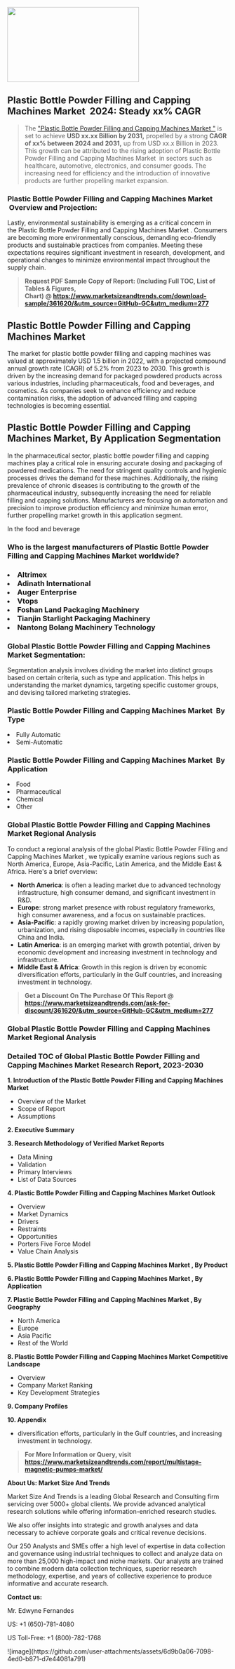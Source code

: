 <p><img class="alignnone size-medium wp-image-20088" src="https://ffe5etoiles.com/wp-content/uploads/2024/12/MST1-300x171.png" alt="" width="300" height="171" /></p><h2 id="ember46" class="ember-view reader-text-block__heading-2">Plastic Bottle Powder Filling and Capping Machines Market &nbsp;2024: Steady&nbsp;xx% CAGR</h2><blockquote id="ember47" class="ember-view reader-text-block__blockquote">The&nbsp;<a class="app-aware-link " href="https://www.marketsizeandtrends.com/download-sample/361620/&utm_source=GitHub-GC&utm_medium=277" target="_blank" data-test-app-aware-link="">"Plastic Bottle Powder Filling and Capping Machines Market "</a>&nbsp;is set to achieve&nbsp;<strong>USD&nbsp;xx.xx&nbsp;Billion by 2031,</strong>&nbsp;propelled by a strong&nbsp;<strong>CAGR of&nbsp;xx% between 2024 and 2031,</strong>&nbsp;up from USD xx.x Billion in 2023. This growth can be attributed to the rising adoption of&nbsp;Plastic Bottle Powder Filling and Capping Machines Market &nbsp;in sectors such as healthcare, automotive, electronics, and consumer goods. The increasing need for efficiency and the introduction of innovative products are further propelling market expansion.</blockquote><h3 id="ember48" class="ember-view reader-text-block__heading-3">Plastic Bottle Powder Filling and Capping Machines Market &nbsp;Overview and Projection:</h3><p id="ember49" class="ember-view reader-text-block__paragraph">Lastly, environmental sustainability is emerging as a critical concern in the&nbsp;Plastic Bottle Powder Filling and Capping Machines Market . Consumers are becoming more environmentally conscious, demanding eco-friendly products and sustainable practices from companies. Meeting these expectations requires significant investment in research, development, and operational changes to minimize environmental impact throughout the supply chain.</p><blockquote id="ember50" class="ember-view reader-text-block__blockquote"><strong>Request PDF Sample Copy of Report: (Including Full TOC, List of Tables &amp; Figures, Chart)&nbsp;@&nbsp;<strong><a href="https://www.marketsizeandtrends.com/download-sample/361620/&utm_source=GitHub-GC&utm_medium=277" target="_blank">https://www.marketsizeandtrends.com/download-sample/361620/&utm_source=GitHub-GC&utm_medium=277</a></strong></strong></blockquote><h3 class=""> <h2>Plastic Bottle Powder Filling and Capping Machines Market</h2><p>The market for plastic bottle powder filling and capping machines was valued at approximately USD 1.5 billion in 2022, with a projected compound annual growth rate (CAGR) of 5.2% from 2023 to 2030. This growth is driven by the increasing demand for packaged powdered products across various industries, including pharmaceuticals, food and beverages, and cosmetics. As companies seek to enhance efficiency and reduce contamination risks, the adoption of advanced filling and capping technologies is becoming essential.</p><h2>Plastic Bottle Powder Filling and Capping Machines Market, By Application Segmentation</h2><p>In the pharmaceutical sector, plastic bottle powder filling and capping machines play a critical role in ensuring accurate dosing and packaging of powdered medications. The need for stringent quality controls and hygienic processes drives the demand for these machines. Additionally, the rising prevalence of chronic diseases is contributing to the growth of the pharmaceutical industry, subsequently increasing the need for reliable filling and capping solutions. Manufacturers are focusing on automation and precision to improve production efficiency and minimize human error, further propelling market growth in this application segment.</p><p>In the food and beverage </h3><h3 id="" class="">Who is the largest manufacturers of&nbsp;Plastic Bottle Powder Filling and Capping Machines Market  worldwide?</h3><h3 class=""></Li><Li>Altrimex</Li><Li> Adinath International</Li><Li> Auger Enterprise</Li><Li> Vtops</Li><Li> Foshan Land Packaging Machinery</Li><Li> Tianjin Starlight Packaging Machinery</Li><Li> Nantong Bolang Machinery Technology</h3><h3 id="ember53" class="ember-view reader-text-block__heading-3">Global&nbsp;Plastic Bottle Powder Filling and Capping Machines Market  Segmentation:</h3><p id="ember54" class="ember-view reader-text-block__paragraph">Segmentation analysis involves dividing the market into distinct groups based on certain criteria, such as type and application. This helps in understanding the market dynamics, targeting specific customer groups, and devising tailored marketing strategies.</p><h3 id="" class="">Plastic Bottle Powder Filling and Capping Machines Market &nbsp;By Type</h3><p></Li><Li>Fully Automatic</Li><Li> Semi-Automatic</p><h3 id="" class="">Plastic Bottle Powder Filling and Capping Machines Market &nbsp;By Application</h3><p class=""></Li><Li>Food</Li><Li> Pharmaceutical</Li><Li> Chemical</Li><Li> Other</p><h3 id="ember62" class="ember-view reader-text-block__heading-3">Global Plastic Bottle Powder Filling and Capping Machines Market  Regional Analysis</h3><p id="ember63" class="ember-view reader-text-block__paragraph">To conduct a regional analysis of the global Plastic Bottle Powder Filling and Capping Machines Market , we typically examine various regions such as North America, Europe, Asia-Pacific, Latin America, and the Middle East &amp; Africa. Here's a brief overview:</p><ul><li><strong>North America</strong>: is often a leading market due to advanced technology infrastructure, high consumer demand, and significant investment in R&amp;D.</li><li><strong>Europe</strong>: strong market presence with robust regulatory frameworks, high consumer awareness, and a focus on sustainable practices.</li><li><strong>Asia-Pacific</strong>: a rapidly growing market driven by increasing population, urbanization, and rising disposable incomes, especially in countries like China and India.</li><li><strong>Latin America</strong>: is an emerging market with growth potential, driven by economic development and increasing investment in technology and infrastructure.</li><li><strong>Middle East &amp; Africa</strong>: Growth in this region is driven by economic diversification efforts, particularly in the Gulf countries, and increasing investment in technology.</li></ul><blockquote id="ember61" class="ember-view reader-text-block__blockquote"><strong>Get a Discount On The Purchase Of This Report @ <strong><a href="https://html-cleaner.com/" target="">https://www.marketsizeandtrends.com/ask-for-discount/361620/&utm_source=GitHub-GC&utm_medium=277</a></strong></strong></blockquote><h3 id="ember62" class="ember-view reader-text-block__heading-3">Global Plastic Bottle Powder Filling and Capping Machines Market  Regional Analysis</h3><h3 id="" class="">Detailed TOC of Global Plastic Bottle Powder Filling and Capping Machines Market  Research Report, 2023-2030</h3><p id="" class=""><strong>1. Introduction of the Plastic Bottle Powder Filling and Capping Machines Market </strong></p><ul><li>Overview of the Market</li><li>Scope of Report</li><li>Assumptions</li></ul><p id="" class=""><strong>2. Executive Summary</strong></p><p id="" class=""><strong>3. Research Methodology of Verified Market Reports</strong></p><ul><li>Data Mining</li><li>Validation</li><li>Primary Interviews</li><li>List of Data Sources</li></ul><p id="" class=""><strong>4. Plastic Bottle Powder Filling and Capping Machines Market  Outlook</strong></p><ul><li>Overview</li><li>Market Dynamics</li><li>Drivers</li><li>Restraints</li><li>Opportunities</li><li>Porters Five Force Model</li><li>Value Chain Analysis</li></ul><p id="" class=""><strong>5. Plastic Bottle Powder Filling and Capping Machines Market , By Product</strong></p><p id="" class=""><strong>6. Plastic Bottle Powder Filling and Capping Machines Market , By Application</strong></p><p id="" class=""><strong>7. Plastic Bottle Powder Filling and Capping Machines Market , By Geography</strong></p><ul><li>North America</li><li>Europe</li><li>Asia Pacific</li><li>Rest of the World</li></ul><p id="" class=""><strong>8. Plastic Bottle Powder Filling and Capping Machines Market  Competitive Landscape</strong></p><ul><li>Overview</li><li>Company Market Ranking</li><li>Key Development Strategies</li></ul><p id="" class=""><strong>9. Company Profiles</strong></p><p id="" class=""><strong>10. Appendix</strong></p><ul><li>diversification efforts, particularly in the Gulf countries, and increasing investment in technology.</li></ul><blockquote id="ember65" class="ember-view reader-text-block__blockquote"><strong>For More Information or Query, visit <strong><strong><a href="https://html-cleaner.com/" target="">https://www.marketsizeandtrends.com/report/multistage-magnetic-pumps-market/</a></strong></strong></strong></blockquote><p id="" class=""><strong>About Us: Market Size And Trends</strong></p><p id="" class="">Market Size And Trends is a leading Global Research and Consulting firm servicing over 5000+ global clients. We provide advanced analytical research solutions while offering information-enriched research studies.</p><p id="" class="">We also offer insights into strategic and growth analyses and data necessary to achieve corporate goals and critical revenue decisions.</p><p id="" class="">Our 250 Analysts and SMEs offer a high level of expertise in data collection and governance using industrial techniques to collect and analyze data on more than 25,000 high-impact and niche markets. Our analysts are trained to combine modern data collection techniques, superior research methodology, expertise, and years of collective experience to produce informative and accurate research.</p><p id="" class=""><strong>Contact us:</strong></p><p id="" class="">Mr. Edwyne Fernandes</p><p id="" class="">US: +1 (650)-781-4080</p><p id="" class="">US Toll-Free: +1 (800)-782-1768</p>
![image](https://github.com/user-attachments/assets/6d9b0a06-7098-4ed0-b871-d7e44081a791)
